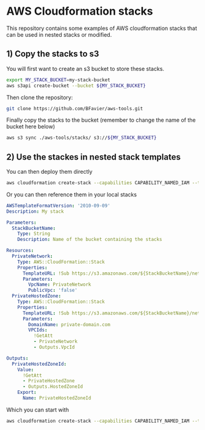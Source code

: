 # AWS Cloudformation stacks

This repository contains some examples of AWS cloudformation stacks that can be used in nested stacks or modified.

## 1) Copy the stacks to s3

You will first want to create an s3 bucket to store these stacks.

```bash
export MY_STACK_BUCKET=my-stack-bucket
aws s3api create-bucket --bucket ${MY_STACK_BUCKET}
```

Then clone the repository:

```bash
git clone https://github.com/BFavier/aws-tools.git
```

Finally copy the stacks to the bucket (remember to change the name of the bucket here below)

```bash
aws s3 sync ./aws-tools/stacks/ s3://${MY_STACK_BUCKET}
```

## 2) Use the stackes in nested stack templates

You can then deploy them directly

```bash
aws cloudformation create-stack --capabilities CAPABILITY_NAMED_IAM --template-url s3://my-stack-bucket/network/stack-vpc.yaml --stack-name private-network --parameters ParameterKey=VpcName,ParameterValue=PrivateNetwork ParameterKey=PublicVpc,ParameterValue=false
```

Or you can then reference them in your local stacks

```yaml
AWSTemplateFormatVersion: '2010-09-09'
Description: My stack

Parameters:
  StackBucketName:
    Type: String
    Description: Name of the bucket containing the stacks

Resources:
  PrivateNetwork:
    Type: AWS::CloudFormation::Stack
    Properties:
      TemplateURL: !Sub https://s3.amazonaws.com/${StackBucketName}/network/stack-vpc.yaml
      Parameters:
        VpcName: PrivateNetwork
        PublicVpc: 'false'
  PrivateHostedZone:
    Type: AWS::CloudFormation::Stack
    Properties:
      TemplateURL: !Sub https://s3.amazonaws.com/${StackBucketName}/network/stack-hosted-zone.yaml
      Parameters:
        DomainName: private-domain.com
        VPCIds:
          !GetAtt
          - PrivateNetwork
          - Outputs.VpcId

Outputs:
  PrivateHostedZoneId:
    Value:
      !GetAtt
      - PrivateHostedZone
      - Outputs.HostedZoneId
    Export:
      Name: PrivateHostedZoneId
```

Which you can start with

```bash
aws cloudformation create-stack --capabilities CAPABILITY_NAMED_IAM --template-body file://./local-stack.yaml --parameters ParameterKey=StackBucketName,ParameterValue=${MY_STACK_BUCKET} --stack-name test-stack
```